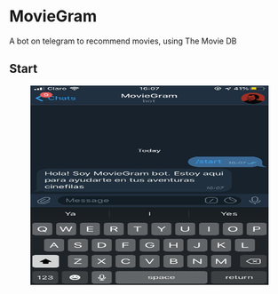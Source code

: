 # MovieGram
A bot on telegram to recommend movies, using The Movie DB

## Start
<p align="center">
   <img width="429" height="359" src="https://github.com/francoMG/MovieGram/blob/master/screenshots/start.jpeg">
</p> 
